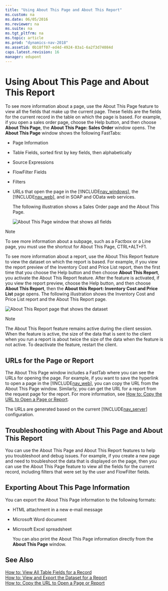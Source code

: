 ```yaml
---
title: "Using About This Page and About This Report"
ms.custom: na
ms.date: 06/05/2016
ms.reviewer: na
ms.suite: na
ms.tgt_pltfrm: na
ms.topic: article
ms.prod: "dynamics-nav-2018"
ms.assetid: 0b18ff07-ed4d-4924-83a1-6a2f3d74084d
caps.latest.revision: 16
manager: edupont
---
```

# Using About This Page and About This Report
To see more information about a page, use the About This Page feature to view all the fields that make up the current page. These fields are the fields for the current record in the table on which the page is based. For example, if you open a sales order page, choose the Help button, and then choose **About This Page**, the **About This Page: Sales Order** window opens. The **About This Page** window shows the following FastTabs:  
  
- Page Information  
  
- Table Fields, sorted first by key fields, then alphabetically  
  
- Source Expressions  
  
- FlowFilter Fields  
  
- Filters  
  
- URLs that open the page in the [!INCLUDE[nav_windows](includes/nav_windows_md.md)], the [!INCLUDE[nav_web](includes/nav_web_md.md)], and in SOAP and OData web services.  
  
  The following illustration shows a Sales Order page and the About This Page.  
  
  ![About This Page window that shows all fields](media/NAV_Zoom_SalesOrderRTC.png "NAV\_Zoom\_SalesOrderRTC")  
  
> [!NOTE]  
>  To see more information about a subpage, such as a Factbox or a Line page, you must use the shortcut for About This Page, CTRL+ALT+F1.  
  
 To see more information about a report, use the About This Report feature to view the dataset on which the report is based. For example, if you view the report preview of the Inventory Cost and Price List report, then the first time that you choose the Help button and then choose **About This Report**, you activate the About This Report feature. After the feature is activated, if you view the report preview, choose the Help button, and then choose **About This Report**, then the **About this Report: Inventory Cost and Price List** page opens. The following illustration shows the Inventory Cost and Price List report and the About This Report page.  
  
 ![About This Report page that shows the dataset](media/NAV_Zoom_AboutThisReport.png "NAV\_Zoom\_AboutThisReport")  
  
> [!NOTE]  
>  The About This Report feature remains active during the client session. When the feature is active, the size of the data that is sent to the client when you run a report is about twice the size of the data when the feature is not active. To deactivate the feature, restart the client.  
  
## URLs for the Page or Report  
 The About This Page window includes a FastTab where you can see the URLs for opening the page. For example, if you want to save the hyperlink to open a page in the [!INCLUDE[nav_web](includes/nav_web_md.md)], you can copy the URL from the About This Page window. Similarly, you can get the URL for a report from the request page for the report. For more information, see [How to: Copy the URL to Open a Page or Report](How-to--Copy-the-URL-to-Open-a-Page-or-Report.md).  
  
 The URLs are generated based on the current [!INCLUDE[nav_server](includes/nav_server_md.md)] configuration.  
  
## Troubleshooting with About This Page and About This Report  
 You can use the About This Page and About This Report features to help you troubleshoot and debug issues. For example, if you create a new page and need to troubleshoot the data that is displayed on the page, then you can use the About This Page feature to view all the fields for the current record, including filters that were set by the user and FlowFilter fields.  
  
## Exporting About This Page Information  
 You can export the About This Page information to the following formats:  
  
- HTML attachment in a new e-mail message  
  
- Microsoft Word document  
  
- Microsoft Excel spreadsheet  
  
  You can also print the About This Page information directly from the **About This Page** window.  
  
## See Also  
 [How to: View All Table Fields for a Record](How-to--View-All-Table-Fields-for-a-Record.md)   
 [How to: View and Export the Dataset for a Report](How-to--View-and-Export-the-Dataset-for-a-Report.md)   
 [How to: Copy the URL to Open a Page or Report](How-to--Copy-the-URL-to-Open-a-Page-or-Report.md)